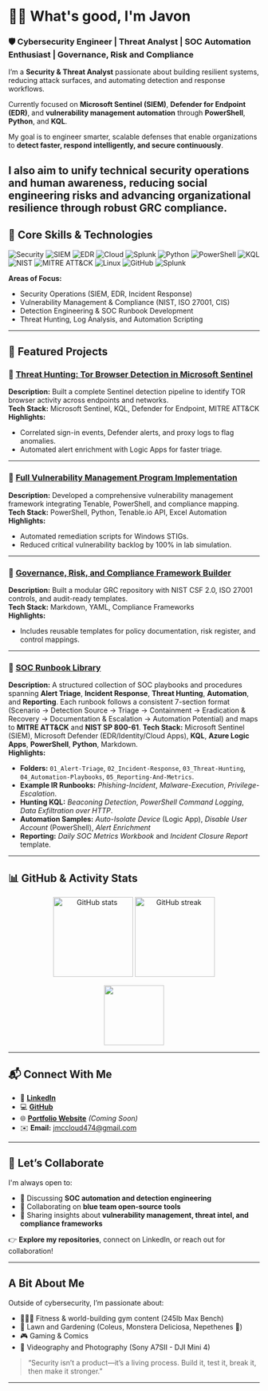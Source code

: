 # 👋🏽 What's good, I'm **Javon**

### 🛡️ Cybersecurity Engineer | Threat Analyst | SOC Automation Enthusiast | Governance, Risk and Compliance

I’m a **Security & Threat Analyst** passionate about building resilient systems, reducing attack surfaces, and automating detection and response workflows.  
  
Currently focused on **Microsoft Sentinel (SIEM)**, **Defender for Endpoint (EDR)**, and **vulnerability management automation** through **PowerShell**, **Python**, and **KQL**.   
  
My goal is to engineer smarter, scalable defenses that enable organizations to **detect faster, respond intelligently, and secure continuously**.  
  
I also aim to unify technical security operations and human awareness, reducing social engineering risks and advancing organizational resilience through robust GRC compliance.  
---

## 🧠 Core Skills & Technologies

![Security](https://img.shields.io/badge/Security-BlueTeam-blue)
![SIEM](https://img.shields.io/badge/Microsoft_Sentinel-%230078D4.svg?logo=microsoft&logoColor=white)
![EDR](https://img.shields.io/badge/Microsoft_Defender-%234267B2.svg?logo=microsoft&logoColor=white)
![Cloud](https://img.shields.io/badge/Azure-Security-blue)
![Splunk](https://img.shields.io/badge/Splunk-SOC-black)
![Python](https://img.shields.io/badge/Python-3670A0?logo=python&logoColor=ffdd54)
![PowerShell](https://img.shields.io/badge/PowerShell-5391FE?logo=powershell&logoColor=white)
![KQL](https://img.shields.io/badge/KQL-Query-brightgreen)
![NIST](https://img.shields.io/badge/NIST-800--53-lightgrey)
![MITRE ATT&CK](https://img.shields.io/badge/MITRE-ATT%26CK-orange)
![Linux](https://img.shields.io/badge/Linux-000000?logo=linux&logoColor=white)
![GitHub](https://img.shields.io/badge/GitHub-Actions-black?logo=githubactions&logoColor=white)
![Splunk](https://img.shields.io/badge/Splunk%20Dashboards-blue?logo=splunk&logoColor=white)

**Areas of Focus:**
- Security Operations (SIEM, EDR, Incident Response)
- Vulnerability Management & Compliance (NIST, ISO 27001, CIS)
- Detection Engineering & SOC Runbook Development
- Threat Hunting, Log Analysis, and Automation Scripting

---

## 🧩 Featured Projects

### 🔹 [Threat Hunting: Tor Browser Detection in Microsoft Sentinel](https://github.com/Mc-Cloud-Code-Cyber/Threat-Hunting-Tor-Browser-Usage)
**Description:** Built a complete Sentinel detection pipeline to identify TOR browser activity across endpoints and networks.  
**Tech Stack:** Microsoft Sentinel, KQL, Defender for Endpoint, MITRE ATT&CK  
**Highlights:**
- Correlated sign-in events, Defender alerts, and proxy logs to flag anomalies.  
- Automated alert enrichment with Logic Apps for faster triage.  

---

### 🔹 [Full Vulnerability Management Program Implementation](https://github.com/Mc-Cloud-Code-Cyber/Vulnerability-Management-Program)
**Description:** Developed a comprehensive vulnerability management framework integrating Tenable, PowerShell, and compliance mapping.  
**Tech Stack:** PowerShell, Python, Tenable.io API, Excel Automation  
**Highlights:**
- Automated remediation scripts for Windows STIGs.  
- Reduced critical vulnerability backlog by 100% in lab simulation.  

---

### 🔹 [Governance, Risk, and Compliance Framework Builder](https://github.com/Mc-Cloud-Code-Cyber/Governance-Risk-and-Compliance)
**Description:** Built a modular GRC repository with NIST CSF 2.0, ISO 27001 controls, and audit-ready templates.  
**Tech Stack:** Markdown, YAML, Compliance Frameworks  
**Highlights:**
- Includes reusable templates for policy documentation, risk register, and control mappings.  

---

### 🔹 [SOC Runbook Library](https://github.com/Mc-Cloud-Code-Cyber/SOC-Runbook-Library)
**Description:** A structured collection of SOC playbooks and procedures spanning **Alert Triage**, **Incident Response**, **Threat Hunting**, **Automation**, and **Reporting**. Each runbook follows a consistent 7-section format (Scenario → Detection Source → Triage → Containment → Eradication & Recovery → Documentation & Escalation → Automation Potential) and maps to **MITRE ATT&CK** and **NIST SP 800-61**. 
**Tech Stack:** Microsoft Sentinel (SIEM), Microsoft Defender (EDR/Identity/Cloud Apps), **KQL**, **Azure Logic Apps**, **PowerShell**, **Python**, Markdown.  
**Highlights:**
- **Folders:** `01_Alert-Triage`, `02_Incident-Response`, `03_Threat-Hunting`, `04_Automation-Playbooks`, `05_Reporting-And-Metrics`. 
- **Example IR Runbooks:** *Phishing-Incident*, *Malware-Execution*, *Privilege-Escalation*. 
- **Hunting KQL:** *Beaconing Detection*, *PowerShell Command Logging*, *Data Exfiltration over HTTP*. 
- **Automation Samples:** *Auto-Isolate Device* (Logic App), *Disable User Account* (PowerShell), *Alert Enrichment* 
- **Reporting:** *Daily SOC Metrics Workbook* and *Incident Closure Report* template. 


---

## 📊 GitHub & Activity Stats

<p align="center">
  <img src="https://github-readme-stats.vercel.app/api?username=Mc-Cloud-Code-Cyber&show_icons=true&theme=tokyonight" alt="GitHub stats" height="160"/>
  <img src="https://github-readme-streak-stats.herokuapp.com/?user=Mc-Cloud-Code-Cyber&theme=tokyonight" alt="GitHub streak" height="160"/>
</p>

<p align="center">
  <img src="https://github-readme-stats.vercel.app/api/top-langs/?username=Mc-Cloud-Code-Cyber&layout=compact&theme=tokyonight" height="120"/>
</p>

---

## 📬 Connect With Me

- 💼 [**LinkedIn**](https://linkedin.com/in/javonmccloud)
- 💻 [**GitHub**](https://github.com/Mc-Cloud-Code-Cyber)
- 🌐 [**Portfolio Website**](#) _(Coming Soon)_
- ✉️ **Email:** [jmccloud474@gmail.com](mailto:jmccloud474@gmail.com)

---

## 🤝 Let’s Collaborate

I'm always open to:
- 💬 Discussing **SOC automation and detection engineering**
- 🧰 Collaborating on **blue team open-source tools**
- 🧠 Sharing insights about **vulnerability management, threat intel, and compliance frameworks**

👉 **Explore my repositories**, connect on LinkedIn, or reach out for collaboration!

---

##  A Bit About Me

Outside of cybersecurity, I’m passionate about:
- 🏋🏽‍♂️ Fitness & world-building gym content (245lb Max Bench)
- 🌿 Lawn and Gardening (Coleus, Monstera Deliciosa, Nepethenes 🌼)  
- 🎮 Gaming & Comics
- 📸 Videography and Photography (Sony A7SII - DJI Mini 4)

> “Security isn’t a product—it’s a living process. Build it, test it, break it, then make it stronger.”

---
